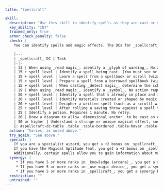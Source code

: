 ```yaml
---
title: "Spellcraft"

skill:
  description: "Use this skill to identify spells as they are cast or spells already in place."
  key_ability: "INT"
  trained_only: true
  armor_check_penalty: false
  check: |
    You can identify spells and magic effects. The DCs for _spellcraft_ checks relating to various tasks are summarized on the table above.

    |---
    | _spellcraft_ DC | Task
    |-|-
    | 13 | When using _read magic_, identify a _glyph of warding_. No action required.
    | 15 + spell level | Identify a spell being cast. (You must see or hear the spell's verbal or somatic components.) No action required. No retry.
    | 15 + spell level | Learn a spell from a spellbook or scroll (wizard only). No retry for that spell until you gain at least 1 rank in _spellcraft_ (even if you find another source to try to learn the spell from). Requires 8 hours.
    | 15 + spell level | Prepare a spell from a borrowed spellbook (wizard only). One try per day. No extra time required.
    | 15 + spell level | When casting _detect magic_, determine the school of magic involved in the aura of a single item or creature you can see. (If the aura is not a spell effect, the DC is 15 + one-half caster level.) No action required.
    | 19 | When using _read magic_, identify a _symbol_. No action required.
    | 20 + spell level | Identify a spell that's already in place and in effect. You must be able to see or detect the effects of the spell. No action required. No retry.
    | 20 + spell level | Identify materials created or shaped by magic, such as noting that an iron wall is the result of a _wall of iron_ spell. No action required. No retry.
    | 20 + spell level | Decipher a written spell (such as a scroll) without using _read magic_. One try per day. Requires a full-round action.
    | 25 + spell level | After rolling a saving throw against a spell targeted on you, determine what that spell was. No action required. No retry.
    | 25 | Identify a potion. Requires 1 minute. No retry.
    | 20 | Draw a diagram to allow _dimensional anchor_ to be cast on a _magic circle_ spell. Requires 10 minutes. No retry. This check is made secretly so you do not know the result.
    | 30 or higher | Understand a strange or unique magical effect, such as the effects of a magic stream. Time required varies. No retry.
    {: #spellcraft-dc-table .table .table-bordered .table-hover .table-striped data-caption="Table: Spellcraft DCs" }
  action: "Varies, as noted above."
  try_again: "See above."
  special: |
    If you are a specialist wizard, you get a +2 bonus on _spellcraft_ checks when dealing with a spell or effect from your specialty school. You take a -5 penalty when dealing with a spell or effect from a prohibited school (and some tasks, such as learning a prohibited spell, are just impossible).
    If you have the Magical Aptitude feat, you get a +2 bonus on _spellcraft_ checks.
    Additionally, certain spells allow you to gain information about magic, provided that you make a successful _spellcraft_ check as detailed in the spell description.
  synergy: |
     * If you have 5 or more ranks in _knowledge (arcana)_, you get a synergy bonus on _spellcraft_ checks.
     * If you have 5 or more ranks in _use magic device_, you get a synergy bonus on _spellcraft_ checks to decipher spells on scrolls.
     * If you have 5 or more ranks in _spellcraft_, you get a synergy bonus on _use magic device_ checks related to scrolls.
  restriction: ""
  untrained: ""
---
```

